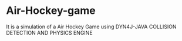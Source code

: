 # Air-Hockey-game
It is a simulation of a Air Hockey Game using DYN4J-JAVA COLLISION DETECTION AND PHYSICS ENGINE 
